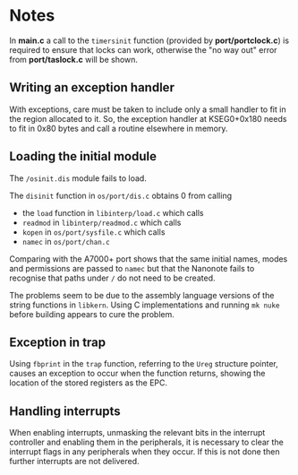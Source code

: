 # Notes

In **main.c** a call to the `timersinit` function (provided by **port/portclock.c**)
is required to ensure that locks can work, otherwise the "no way out" error
from **port/taslock.c** will be shown.

## Writing an exception handler

With exceptions, care must be taken to include only a small handler to fit in
the region allocated to it. So, the exception handler at KSEG0+0x180 needs to
fit in 0x80 bytes and call a routine elsewhere in memory.

## Loading the initial module

The `/osinit.dis` module fails to load.

The `disinit` function in `os/port/dis.c` obtains 0 from calling

 * the `load` function in `libinterp/load.c` which calls
 * `readmod` in `libinterp/readmod.c` which calls
 * `kopen` in `os/port/sysfile.c` which calls
 * `namec` in `os/port/chan.c`

Comparing with the A7000+ port shows that the same initial names, modes and
permissions are passed to `namec` but that the Nanonote fails to recognise that
paths under `/` do not need to be created.

The problems seem to be due to the assembly language versions of the string
functions in `libkern`. Using C implementations and running `mk nuke` before
building appears to cure the problem.

## Exception in trap

Using `fbprint` in the `trap` function, referring to the `Ureg` structure
pointer, causes an exception to occur when the function returns, showing the
location of the stored registers as the EPC.

## Handling interrupts

When enabling interrupts, unmasking the relevant bits in the interrupt
controller and enabling them in the peripherals, it is necessary to clear the
interrupt flags in any peripherals when they occur. If this is not done then
further interrupts are not delivered.
